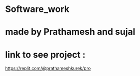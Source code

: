 # Software_work
# made by Prathamesh and sujal
# link to see project : 
https://replit.com/@prathameshkurek/pro
